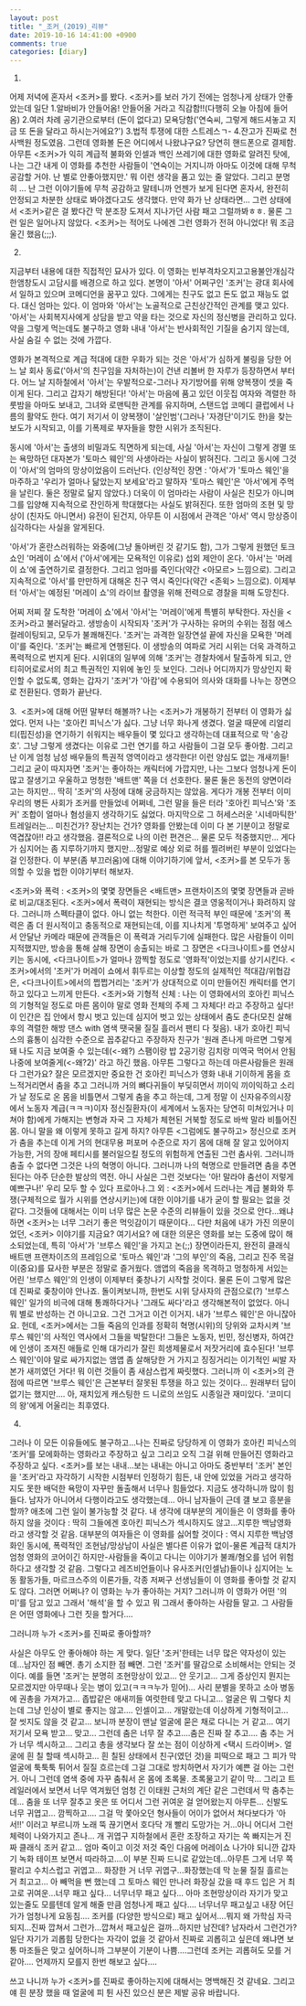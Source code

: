 ```yaml
---
layout: post
title: "_조커_(2019)_리뷰"
date: 2019-10-16 14:41:00 +0900
comments: true 
categories: [diary] 
---
```



1.
어제 저녁에 혼자서 <조커>를 봤다. <조커>를 보러 가기 전에는 엄청나게 상태가 안좋았는데 일단 1.알바비가 안들어옴! 안들어올 거라고 직감함!!(다행히 오늘 아침에 들어옴) 2.여러 차례 공기관으로부터 (돈이 없다고) 모욕당함('연숙씨, 그렇게 해드셔놓고 지금 또 돈을 달라고 하시는거에요?') 3.법적 투쟁에 대한 스트레스ㄱ- 4.잔고가 진짜로 천사백원 정도였음. 그런데 영화볼 돈은 어디에서 나왔냐구요? 당연히 핸드폰으로 결제함. 아무튼 <조커>가 익히 계급적 불화와 인셀과 백인 쓰레기에 대한 영화로 알려진 탓에, 나는 그간 내게 이 영화를 추천한 사람들이 '연숙이는 거지니까 아마도 이것에 대해 무척 공감할 거야. 난  별로 안좋아했지만.' 뭐 이런 생각을 품고 있는 줄 알았다. 그리고 분명히 ... 난 그런 이야기들에 무척 공감하고 말테니까 언젠가 보게 된다면 혼자서, 완전히 안정되고 차분한 상태로 봐야겠다고도 생각했다. 만약 화가 난 상태라면... 그런 상태에서 <조커>같은 걸 봤다간 막 분조장 도져서 지나가던 사람 패고 그럴까봐ㅎㅎ. 물론 그런 일은 일어나지 않았다. <조커>는 적어도 나에겐 그런 영화가 전혀 아니었다! 뭐 조금 울긴 했음(;;;).   




2.
지금부터 내용에 대한 직접적인 묘사가 있다. 이 영화는 빈부격차오지고고용불안개심각한앰창도시 고담시를 배경으로 하고 있다. 본명이 '아서' 어쩌구인 '조커'는 광대 회사에서 일하고 있으며 코메디언을 꿈꾸고 있다. 그에게는 친구도 없고 돈도 없고 재능도 없다. 대신 엄마는 있다. 이 엄마와 '아서'는 노골적으로 근친상간적인 관계를 맺고 있다. '아서'는 사회복지사에게 상담을 받고 약을 타는 것으로 자신의 정신병을 관리하고 있다. 약을 그렇게 먹는데도 불구하고 영화 내내 '아서'는 반사회적인 기질을 숨기지 않는데, 사실 숨길 수 없는 것에 가깝다. 

영화가 본격적으로 계급 적대에 대한 우화가 되는 것은 '아서'가 심하게 불링을 당한 어느 날 회사 동료('아서'의 친구임을 자처하는)이 건낸 리볼버 한 자루가 등장하면서 부터다. 어느 날 지하철에서 '아서'는 우발적으로-그러나 자기방어를 위해 양복쟁이 셋을 죽이게 된다. 그리고 갑자기 해방된다! '아서'는 마음에 품고 있던 이웃집 여자와 격렬한 하룻밤을 아마도 보내고, 그녀와 로맨틱한 관계를 유지하며, 스탠드업 코메디 클럽에서 나름의 활약도 한다. 여기 저기서 이 양복쟁이 '살인범'(그러나 '자경단'이기도 한)을 찾는 보도가 시작되고, 이를 기폭제로 부자들을 향한 시위가 조직된다. 

동시에 '아서'는 출생의 비밀과도 직면하게 되는데, 사실 '아서'는 자신이 그렇게 경멸 또는 욕망하던 대자본가 '토마스 웨인'의 사생아라는 사실이 밝혀진다. 그리고 동시에 그것이 '아서'의 엄마의 망상이었음이 드러난다. (인상적인 장면 : '아서'가 '토마스 웨인'을 마주하고 '우리가 얼마나 닮았는지 보세요'라고 말하자 '토마스 웨인'은 '아서'에게 주먹을 날린다. 둘은 정말로 닮지 않았다.) 더욱이 이 엄마라는 사람이 사실은 친모가 아니며 그를 입양해 지속적으로 잔인하게 학대했다는 사실도 밝혀진다. 또한 엄마의 조현 및 망상이 (친자도 아니면서) 유전이 된건지, 아무튼 이 시점에서 관객은 '아서' 역시 망상증이 심각하다는 사실을 알게된다. 

'아서'가 혼란스러워하는 와중에(그냥 돌아버린 것 같기도 함), 그가 그렇게 원했던 토크쇼인 '머레이 쇼'에서 ('아서'에게는 모욕적인 이유로) 섭외 제안이 온다. '아서'는 '머레이 쇼'에 출연하기로 결정한다. 그리고 엄마를 죽인다(약간 <아모르> 느낌으로). 그리고 지속적으로 '아서'를 만만하게 대해온 친구 역시 죽인다(약간 <존윅> 느낌으로). 이제부터 '아서'는 예정된 '머레이 쇼'의 라이브 촬영을 위해 전력으로 경찰을 피해 도망친다. 

어찌 저찌 잘 도착한 '머레이 쇼'에서 '아서'는 '머레이'에게 특별히 부탁한다. 자신을 <조커>라고 불러달라고. 생방송이 시작되자 '조커'가 구사하는 유머의 수위는 점점 에스컬레이팅되고, 모두가 불쾌해진다. '조커'는 과격한 일장연설 끝에 자신을 모욕한 '머레이'를 죽인다. '조커'는 빠르게 연행된다. 이 생방송의 여파로 거리 시위는 더욱 과격하고 폭력적으로 번지게 된다. 시위대의 일부에 의해 '조커'는 경찰차에서 탈출하게 되고, 안티히어로로서의 최고 특권적인 지위에 놓인 듯 보인다. 그러나 어디까지가 망상인지 확인할 수 없도록, 영화는 갑자기 '조커'가 '아캄'에 수용되어 의사와 대화를 나누는 장면으로 전환된다. 영화가 끝난다.




3. 
<조커>에 대해 어떤 말부터 해볼까? 나는 <조커>가 개봉하기 전부터 이 영화가 싫었다. 먼저 나는 '호아킨 피닉스'가 싫다. 그냥 너무 화나게 생겼다. 얼굴 때문에 리얼리티(핍진성)을 연기하기 쉬워지는 배우들이 몇 있다고 생각하는데 대표적으로 막 '송강호'. 그냥 그렇게 생겼다는 이유로 그런 연기를 하고 사람들이 그걸 모두 좋아함. 그리고 난 이게 엄청 남성 배우들의 특권적 영역이라고 생각한다! 이런 양심도 없는 개새끼들! 그리고 굳이 따지자면 '조커'는 좋아하는 캐릭터에 가깝지만, 나는 그보다 엄청나게 돈이 많고 잘생기고 우울하고 멍청한 '배트맨' 쪽을 더 선호한다. 물론 둘은 동전의 양면이라고는 하지만... 딱히 '조커'의 사정에 대해 궁금하지는 않았음. 게다가 개봉 전부터 이미 우리의 병든 사회가 조커를 만들었네 어쩌네, 그런 말을 들은 터라 '호아킨 피닉스'와 '조커' 조합이 얼마나 혐성을지 생각하기도 싫었다. 마지막으로 그 허세스러운 '시네마틱한' 트레일러는... 미친건가? 장난치는 건가? 영화를 안봤는데 이미 다 본 기분이고 정말로 역겹잖아!! 라고 생각했음. 결론적으로 나의 이런 편견은... 물론 모두 적중했지만... 게다가 심지어는 좀 지루하기까지 했지만...정말로 예상 외로 허를 찔려버린 부분이 있었다는 걸 인정한다. 이 부분(좀 부끄러움)에 대해 이야기하기에 앞서, <조커>를 본 모두가 동의할 수 있을 법한 이야기부터 해보자.

<조커>와 폭력 : <조커>의 몇몇 장면들은 <배트맨> 프랜차이즈의 몇몇 장면들과 곧바로 비교/대조된다. <조커>에서 폭력이 재현되는 방식은 결코 영웅적이거나 화려하지 않다. 그러니까 스펙타클이 없다. 아니 없는 척한다. 이런 적극적 부인 때문에 '조커'의 폭력은 좀 더 원시적이고 충동적으로 재현되는데, 이를 지나치게 '투명하게' 보여주고 싶어서 안달난 카메라 때문에 관객들은 이 폭력과 거리두기에 실패한다. 많은 사람들이 이미 지적했지만, 방송을 통해 살해 장면이 송출되는 바로 그 장면은 <다크나이트>를 연상시키는 동시에, <다크나이트>가 얼마나 깜찍할 정도로 '영화적'이었는지를 상기시킨다. <조커>에서의 '조커'가 머레이 쇼에서 휘두르는 이상할 정도의 실제적인 적대감/위협감은, <다크나이트>에서의 쩝쩝거리는 '조커'가 상대적으로 이미 만들어진 캐릭터를 연기하고 있다고 느끼게 만든다. 
<조커>와 기형적 신체 : 나는 이 영화에서의 호아킨 피닉스의 기형적일 정도로 마른 몸이야 말로 영화 전체의 주제 그 자체다! 라고 주장하고 싶다! 이 인간은 집 안에서 항시 벗고 있는데 심지어 벗고 있는 상태에서 춤도 춘다(모친 살해 후의 격렬한 해방 댄스 with 염색 땟국물 질질 흘러서 팬티 다  젖음). 내가 호아킨 피닉스의 흉통이 심각한 수준으로 꼽추같다고 주장하자 친구가 '원래 존나게 마르면 그렇게 돼 나도 지금 보여줄 수 있는데(<-왜?) 스팸이랑 밥 2공기랑 김치랑 미역국 먹어서 안됨 나중에 보여줄게(<-왜?2)' 라고 하긴 했음. 아무튼 그렇다고 하는데 마른사람들은 원래 다 그런가요? 
잘은 모르겠지만 중요한 건 호아킨 피닉스가 영화 내내 기이하게 몸을 흐느적거리면서 춤을 추고 그러니까 거의 뼈다귀들이 부딪히면서 끼이익 끼이익하고 소리가 날 정도로 온 몸을 비틀면서 그렇게 춤을 추고 하는데, 그게 정말 이 신자유주의시장에서 노동자 계급(ㅋㅋㅋ)이자 정신질환자(이 세계에서 노동자는 당연히 미쳐있거나 미쳐야 함)에게 가해지는 변형과 자국 그 자체가 체현된 거북할 정도로 바싹 말라 비틀어진 몸. 아니 말을 왜 이렇게 못하고 길게 하지? 
아무튼 <그럼에도 불구하고> 정신으로 조커가 춤을 추는데 이게 거의 현대무용 퍼포머 수준으로 자기 몸에 대해 잘 알고 있어야지 가능한, 거의 장애 페티시를 불러일으킬 정도의 위험하게 연출된 그런 춤사위. 그러니까 춤출 수 없다면 그것은 나의 혁명이 아니다. 그러니까 나의 혁명으로 만들려면 춤을 추면 된다는 아주 단순한 발상의 역전. 아니 사실은 그런 것보다는 '아! 말라야 춤선이 저렇게 예쁘구나!' 우리 모두 할 수 있다 프로아나.그 외 : <조커>에서 드러나는 계급 불화와 투쟁(구체적으로 월가 시위를 연상시키는)에 대한 이야기를 내가 굳이 할 필요는 없을 것 같다. 그것들에 대해서는 이미 너무 많은 논문 수준의 리뷰들이 있을 것으로 안다...왜냐하면 <조커>는 너무 그러기 좋은 먹잇감이기 때문이다... 다만 처음에 내가 가진 의문이었던, <조커> 이야기를 지금요? 여기서요? 에  대한 의문은 영화를 보는 도중에 많이 해소되었는데, 특히 '아서'가 '브루스 웨인'을 가지고 논(;;) 장면이라든지, 완전히 클래식 배트맨 프랜차이즈의 프레임으로 '토마스 웨인'과 '그의 부인'의 죽음, 그리고 진주 목걸이(중요)를 묘사한 부분은 정말로 즐거웠다. 앰앱의 죽음을 목격하고 멍청하게 서있는 어린 '브루스 웨인'의 인생이 이제부터 좆창나기 시작할 것이다. 물론 돈이 그렇게 많은데 진짜로 좆창이야 안나죠. 
돌이켜보니까, 한번도 시위 당사자의 관점으로(?) '브루스 웨인' 일가의 비극에 대해 통쾌하다거나 '그래도 싸다'라고 생각해본적이 없었다. 아니 뭐 별로 반성하는 건 아니고요. 그건 그거고 이건 이거지. 내가 '브루스 웨인'은 아니잖아요. 헌데, <조커>에서는 그들 죽음의 인과를 정확히 혁명(시위)의 당위와 교차시켜 '브루스 웨인'의 사적인 역사에서 그들을 박탈한다! 그들은 노동자, 빈민, 정신병자, 하여간에 인생이 조져진 애들로 인해 대가리가 잘린 희생제물로서 저잣거리에 효수된다! '브루스 웨인'이야 말로 싸가지없는 앰앱 좀 살해당한 거 가지고 징징거리는 이기적인 씨발 자본가 새끼였던 거다! 뭐 이런 것들이 좀 새삼스럽게 짜릿했다. 그러니까 이 <조커>의 관점에 따르면 '브루스 웨인'은 근본부터 잘못된 투쟁을 하고 있는 것이다... 원래부터 답이 없기는 했지만....
아, 재치있게 캐스팅한 드 니로의 쓰임도 시종일관 재미있다. '코미디의 왕'에게 어울리는 최후였다.
 


4.
그러나 이 모든 이유들에도 불구하고...나는 진짜로 당당하게 이 영화가 호아킨 피닉스의 ‘조커’를 모에화하는 영화라고 주장하고 싶고 그리고 오직 그걸 위해 만들어진 영화라고 주장하고 싶다. <조커>를 보는 내내...보는 내내는 아니고 아마도 중반부터 '조커' 본인을 '조커'라고 자각하기 시작한 시점부터 인정하기 힘든, 내 안에 있었을 거라고 생각하지도 못한 배덕한 욕망이 자꾸만 돌출해서 너무나 힘들었다. 지금도 생각하니까 많이 힘들다. 남자가 아니어서 다행이라고도 생각했는데... 아니 남자들이 근데 걜 보고 흥분을 할까? 애초에 그런 일이 불가능할 것 같다. 내 생각에 대부분의 게이들은 이 영화를 좋아하지 않을 것이다 : 딱히 그들에겐 호아킨 피닉스가 섹시하지도 않고...지루한 백남영화라고 생각할 것 같음. 대부분의 여자들은 이 영화를 싫어할 것이다 : 역시 지루한 백남영화인 동시에, 폭력적인 조현남/망상남이 사실은 별다른 이유가 없이-물론 계급적 대치가 엄청 영화의 코어이긴 하지만-사람들을 죽이고 다니는 이야기가 불쾌/혐오를 넘어 위험하다고 생각할 것 같음. 그렇다고 레즈비언들이나 유사조커(인셀남)들이나 심지어는 노동 활동가들, 마르크스주의 이론가들, 각종 저쩌구 선생님들이 이 영화를 좋아할 것 같지도 않다. 그러면 어쩌나? 이 영화는 누가 좋아하는 거지? 그러니까 이 영화가 어떤 '의미'를 담고 있고 그래서 '해석'을 할 수 있고 뭐 그래서 좋아하는 사람들 말고. 그 사람들은 어떤 영화에나 그런 짓을 할거다....

그러니까 누가 <조커>를 진짜로 좋아할까? 

사실은 아무도 안 좋아해야 하는 게 맞다. 일단 '조커'한테는 너무 많은 약자성이 있는데...남자인 점 빼면. 총기 소지한 점 빼면. 그런 '조커'를 딸감으로 소비해서는 안되는 것이다. 예를 들면 '조커'는 분명히 조현망상이 있고... 안 웃기고... 그게 증상인지 뭔지는 모르겠지만 아무때나 웃는 병이 있고(ㅋㅋㅋ누가 믿어)... 사리 분별을 못하고 소아 병동에 권총을 가져가고... 좁밥같은 애새끼들 여럿한테 맞고 다니고... 얼굴은 뭐 그렇다 치는데 그냥 인상이 별로 좋지는 않고.... 인셀이고... 개말랐는데 이상하게 기형적이고... 잘 씻지도 않을 것 같고... 보니까 분장이 맨날 얼굴에 묻은 채로 다니는 거 같고... 여기 저기서 모욕 받고... 맞고... 그런데 춤은 너무 잘 추고....춤은 진짜 잘 추고.... 춤 추는 거가 너무 섹시하고... 그리고 총을 생각보다 잘 쏘는 점이 이상하게 <택시 드라이버>. 얼굴에 흰 칠 할때 섹시하고... 흰 칠된 상태에서 친구(였던 것)을 피떡으로 패고 그 피가 막 얼굴에 툭툭툭 튀어서 질질 흐르는데 그걸 그대로 방치하면서 자기가 예쁜 걸 아는 그런 거. 아니 그런데 염색 중에 자꾸 춤춰서 온 몸에 초록물. 초록물고기 같이 막... 그리고 트레일러에서 보면서 너무 역겨웠던 엄청 긴 이태원 근처의 계단 같은 그런데서 막 춤추는 데... 춤을 또 너무 잘추고 옷은 또 어디서 그런 귀여운 걸 얻어왔는지 아무튼... 신발도 너무 귀엽고... 깜찍하고.... 그걸 막 쫓아오던 형사들이 어이가 없어서 쳐다보다가 '아서!!' 이러고 부르니까 노래 뚝 끊기면서 호다닥 개 빨리 도망가는 거...아니 어디서 그런 체력이 나와가지고 존나... 개 귀엽구 지하철에서 혼란 조장하고 자기는 쏙 빠지는거 진짜 클래식 조커 같고... 엄마 죽이고 이것 저것 죽인 다음에 머레이쇼 나가야 되니깐 갑자기 녹화 테이프 보면서 따라하고....이 부분 진짜 드니로 같았는데...아무튼 그게 너무 쪽팔리고 수치스럽고 귀엽고... 화장한 거 너무 귀엽구...화장했는데 막 눈물 질질 흘르는 거 최고고... 아 빼먹을 뻔 했는데 그 토마스 웨인 만나러 화장실 갔을 때 후드 입은 거 최고로 귀여운...너무 패고 싶다... 너무너무 패고 싶다... 아마 조현망상이라 자기가 맞고 있는줄도 모를텐데 알게 해줄 만큼 엄청나게 패고 싶다.... 너무너무 패고싶고 내장 어딘가가 엄청나게 요동침.... 조커를 (다양한 방식으로) 패고 싶어서....뭐지 왜 가학심 자극되지...진짜 깝쳐서 그런가...깝쳐서 패고싶은 걸까...하지만 남잔데? 남자라서 그런건가? 일단 자기가 괴롭힘 당한다는 자각이 없을 것 같아서 진짜로 괴롭히고 싶은데 왜냐면 보통 마조들은 맞고 싶어하니까 그부분이 기분이 나쁨....그런데 조커는 괴롭혀도 모를 거 같아.... 언제까지 모를지 한번 해보고 싶다....

쓰고 나니까 누가 <조커>를 진짜로 좋아하는지에 대해서는 명백해진 것 같네요.
그리고 얘 흰 분장 했을 때 얼굴에 피 튄 사진 있으신 분은 제발 공유 바랍니다. 


